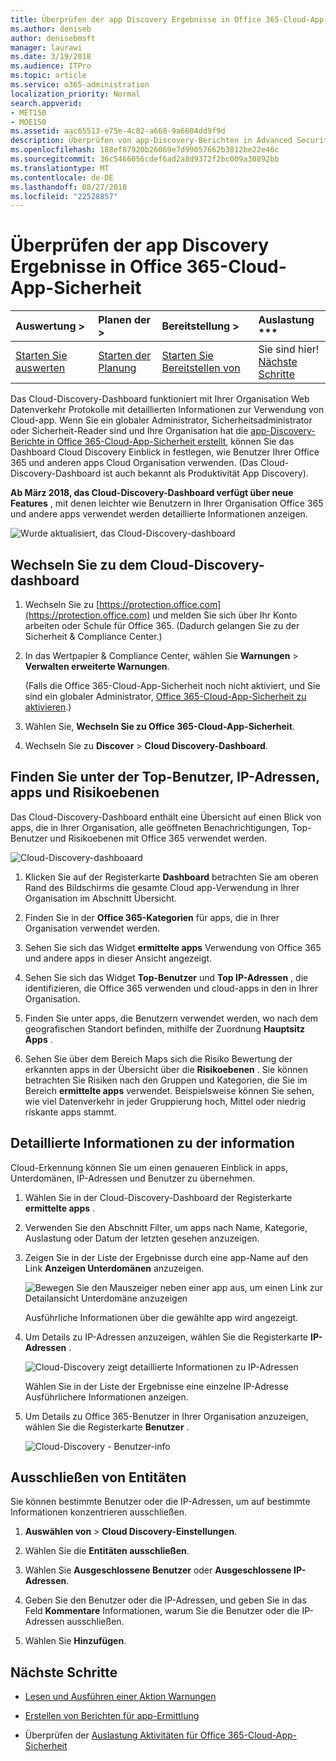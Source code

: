```yaml
---
title: Überprüfen der app Discovery Ergebnisse in Office 365-Cloud-App-Sicherheit
ms.author: deniseb
author: denisebmsft
manager: laurawi
ms.date: 3/19/2018
ms.audience: ITPro
ms.topic: article
ms.service: o365-administration
localization_priority: Normal
search.appverid:
- MET150
- MOE150
ms.assetid: aac65513-e75e-4c82-a668-9a6604dd9f9d
description: Überprüfen von app-Discovery-Berichten in Advanced Security Management kann Ihnen weitere Informationen zur Verwendung von Personen in Ihrer Organisation Cloud-apps. Nachdem Sie die app-Discovery-Berichte mithilfe von Protokolldateien von Firewalls und Proxys erstellt haben, überprüfen Sie die Ergebnisse in das app-Discovery-Dashboard.
ms.openlocfilehash: 188ef87920b26069e7d99057662b3812be22e46c
ms.sourcegitcommit: 36c5466056cdef6ad2a8d9372f2bc009a30892bb
ms.translationtype: MT
ms.contentlocale: de-DE
ms.lasthandoff: 08/27/2018
ms.locfileid: "22528857"
---
```

# <a name="review-app-discovery-findings-in-office-365-cloud-app-security"></a>Überprüfen der app Discovery Ergebnisse in Office 365-Cloud-App-Sicherheit
  
|Auswertung **\>**|Planen der **\>**|Bereitstellung **\>**|Auslastung ***|
|:-----|:-----|:-----|:-----|
|[Starten Sie auswerten](office-365-cas-overview.md) <br/> |[Starten der Planung](get-ready-for-office-365-cas.md) <br/> |[Starten Sie Bereitstellen von](turn-on-office-365-cas.md) <br/> |Sie sind hier!  <br/> [Nächste Schritte](#next-steps) <br/> |
   
Das Cloud-Discovery-Dashboard funktioniert mit Ihrer Organisation Web Datenverkehr Protokolle mit detaillierten Informationen zur Verwendung von Cloud-app. Wenn Sie ein globaler Administrator, Sicherheitsadministrator oder Sicherheit-Reader sind und Ihre Organisation hat die [app-Discovery-Berichte in Office 365-Cloud-App-Sicherheit erstellt](create-app-discovery-reports-in-ocas.md), können Sie das Dashboard Cloud Discovery Einblick in festlegen, wie Benutzer Ihrer Office 365 und anderen apps Cloud Organisation verwenden. (Das Cloud-Discovery-Dashboard ist auch bekannt als Produktivität App Discovery).
  
 **Ab März 2018, das Cloud-Discovery-Dashboard verfügt über neue Features** , mit denen leichter wie Benutzern in Ihrer Organisation Office 365 und andere apps verwendet werden detaillierte Informationen anzeigen. 
  
![Wurde aktualisiert, das Cloud-Discovery-dashboard](media/12712681-c0b3-4cb3-b7fd-2cf2ad4e825f.png)
     
## <a name="go-to-the-cloud-discovery-dashboard"></a>Wechseln Sie zu dem Cloud-Discovery-dashboard

1. Wechseln Sie zu [https://protection.office.com](https://protection.office.com) und melden Sie sich über Ihr Konto arbeiten oder Schule für Office 365. (Dadurch gelangen Sie zu der Sicherheit &amp; Compliance Center.) 
    
2. In das Wertpapier &amp; Compliance Center, wählen Sie **Warnungen** \> **Verwalten erweiterte Warnungen**.
    
    (Falls die Office 365-Cloud-App-Sicherheit noch nicht aktiviert, und Sie sind ein globaler Administrator, [Office 365-Cloud-App-Sicherheit zu aktivieren](turn-on-office-365-cas.md).)
    
3. Wählen Sie, **Wechseln Sie zu Office 365-Cloud-App-Sicherheit**.
    
4. Wechseln Sie zu **Discover** \> **Cloud Discovery-Dashboard**.
    
## <a name="see-your-top-users-ip-addresses-apps-and-risk-levels"></a>Finden Sie unter der Top-Benutzer, IP-Adressen, apps und Risikoebenen

Das Cloud-Discovery-Dashboard enthält eine Übersicht auf einen Blick von apps, die in Ihrer Organisation, alle geöffneten Benachrichtigungen, Top-Benutzer und Risikoebenen mit Office 365 verwendet werden.
  
![Cloud-Discovery-dashboaard](media/06696946-fbdf-4781-b5b8-2ac074fcb2a1.png)
  
1. Klicken Sie auf der Registerkarte **Dashboard** betrachten Sie am oberen Rand des Bildschirms die gesamte Cloud app-Verwendung in Ihrer Organisation im Abschnitt Übersicht. 
    
2. Finden Sie in der **Office 365-Kategorien** für apps, die in Ihrer Organisation verwendet werden. 
    
3. Sehen Sie sich das Widget **ermittelte apps** Verwendung von Office 365 und andere apps in dieser Ansicht angezeigt. 
    
4. Sehen Sie sich das Widget **Top-Benutzer** und **Top IP-Adressen** , die identifizieren, die Office 365 verwenden und cloud-apps in den in Ihrer Organisation. 
    
5. Finden Sie unter apps, die Benutzern verwendet werden, wo nach dem geografischen Standort befinden, mithilfe der Zuordnung **Hauptsitz Apps** . 
    
6. Sehen Sie über dem Bereich Maps sich die Risiko Bewertung der erkannten apps in der Übersicht über die **Risikoebenen** . Sie können betrachten Sie Risiken nach den Gruppen und Kategorien, die Sie im Bereich **ermittelte apps** verwendet. Beispielsweise können Sie sehen, wie viel Datenverkehr in jeder Gruppierung hoch, Mittel oder niedrig riskante apps stammt. 
    
## <a name="dive-deeper-into-the-information"></a>Detaillierte Informationen zu der information

Cloud-Erkennung können Sie um einen genaueren Einblick in apps, Unterdomänen, IP-Adressen und Benutzer zu übernehmen.
  
1. Wählen Sie in der Cloud-Discovery-Dashboard der Registerkarte **ermittelte apps** . 
    
2. Verwenden Sie den Abschnitt Filter, um apps nach Name, Kategorie, Auslastung oder Datum der letzten gesehen anzuzeigen.
    
3. Zeigen Sie in der Liste der Ergebnisse durch eine app-Name auf den Link **Anzeigen Unterdomänen** anzuzeigen. 
    
    ![Bewegen Sie den Mauszeiger neben einer app aus, um einen Link zur Detailansicht Unterdomäne anzuzeigen](media/4a212215-8a2c-46fd-9ef9-89e4064658a6.png)
  
    Ausführliche Informationen über die gewählte app wird angezeigt.
    
4. Um Details zu IP-Adressen anzuzeigen, wählen Sie die Registerkarte **IP-Adressen** . 
    
    ![Cloud-Discovery zeigt detaillierte Informationen zu IP-Adressen](media/0c742bf6-da9e-4d22-8656-a27a5007d5d5.png)
  
    Wählen Sie in der Liste der Ergebnisse eine einzelne IP-Adresse Ausführlichere Informationen anzeigen.
    
5. Um Details zu Office 365-Benutzer in Ihrer Organisation anzuzeigen, wählen Sie die Registerkarte **Benutzer** . 
    
    ![Cloud-Discovery - Benutzer-info](media/2d9c2d85-01e6-4057-8020-d9a68f26bbac.png)
  
## <a name="exclude-entities"></a>Ausschließen von Entitäten

Sie können bestimmte Benutzer oder die IP-Adressen, um auf bestimmte Informationen konzentrieren ausschließen.
  
1. **Auswählen von** \> **Cloud Discovery-Einstellungen**.
    
2. Wählen Sie die **Entitäten ausschließen**.
    
3. Wählen Sie **Ausgeschlossene Benutzer** oder **Ausgeschlossene IP-Adressen**.
    
4. Geben Sie den Benutzer oder die IP-Adressen, und geben Sie in das Feld **Kommentare** Informationen, warum Sie die Benutzer oder die IP-Adressen ausschließen. 
    
5. Wählen Sie **Hinzufügen**.
    
## <a name="next-steps"></a>Nächste Schritte

- [Lesen und Ausführen einer Aktion Warnungen](review-office-365-cas-alerts.md)
    
- [Erstellen von Berichten für app-Ermittlung](create-app-discovery-reports-in-ocas.md)
    
- Überprüfen der [Auslastung Aktivitäten für Office 365-Cloud-App-Sicherheit](utilization-activities-for-ocas.md)
    


